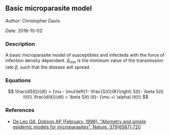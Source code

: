 
## Basic microparasite model

*Author*: Christopher Davis

*Date*: 2018-10-02

### Description

A basic microparasite model of susceptibles and infecteds with the force of infection density dependent. $\beta_{\text{min}}$ is the minimum value of the transmission rate $\beta$, such that the disease will spread.

### Equations

$$
\frac{dS(t)}{dt}  = (\nu - \mu)\left(1- \frac{S(t)}{K}\right) S(t)- \beta S(t) I(t)\\
\frac{dI(t)}{dt}  = \beta S(t) I(t)- (\mu +\ \alpha) I(t)\\
$$

### References

- [De Leo GA, Dobson AP (February, 1996). "Allometry and simple epidemic models for microparasites". Nature. 379(6567):720](https://doi.org/10.1038/379720a0)
